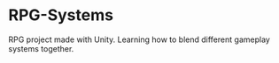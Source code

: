 # RPG-Systems
 RPG project made with Unity. Learning how to blend different gameplay systems together.
